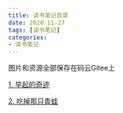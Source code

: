```yaml
---
title: 读书笔记目录
date: 2020-11-27
tags: [读书笔记]
categories: 
- 读书笔记
---
```


图片和资源全部保存在码云Gitee上

[1. 早起的奇迹](https://beat-the-buzzer.github.io/2020/11/27/reading-tips-1)

[2. 吃掉那只青蛙](https://beat-the-buzzer.github.io/2020/12/09/reading-tips-2/)
